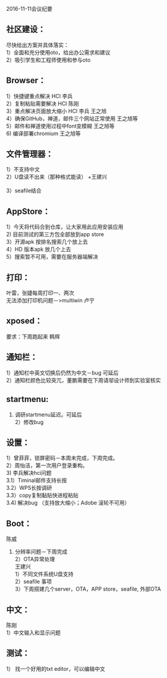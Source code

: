 2016-11-11会议纪要
## 社区建设：
尽快给出方案并具体落实：<br />
1）全面和充分使用oto，给出办公需求和建议<br />
2）吸引学生和工程师使用和参与oto<br />
## Browser：
1）快捷键重点解决      HCI 李兵<br />
2）复制粘贴需要解决   HCI  陈刚<br />
3）重点解决页面放大缩小  HCI 李兵 王之旭<br />
4）确保GitHub，禅道，邮件三个网站正常使用   王之旭等<br />
5）邮件和禅道使用过程中font变模糊   王之旭等<br />
6) 编译部署chromium  王之旭等<br />
## 文件管理器：
1）不支持中文<br />
2）U盘读不出来（那种格式能读）  +王建兴<br />                         
3）seafile结合<br />
## AppStore：
1）今天将代码合到仓库，让大家用此应用安装应用<br />
2) 目前测试的第三方包全部放到app store<br />
3）开源apk 按排名搜索几个放上去<br />
4）HD 版本apk 放几个上去<br />
5）搜索暂不可用，需要在服务器端解决<br />
## 打印：
叶雷，张婕每周打印一、两次<br />
无法添加打印机问题－>multiwin 卢宁<br />
## xposed：
要求：下周跑起来  韩辉<br />
## 通知栏：
1）通知栏中英文切换后仍然为中文－bug  可延后<br />
2）通知栏颜色比较突兀，董鹏需要在下周请邬设计师到实验室核实<br />
## startmenu:
1) 调研startmenu延迟。可延后<br />
2）修改bug<br />
## 设置：
1）曾菲菲，锁屏密码－本周未完成，下周完成。<br />
2）周怡洁，第一次用户登录重构。<br />
3) 李兵解决hci问题<br />
3.1）Timinal邮件支持长按<br />
3.2）WPS长按调研<br />
3.3）copy复制黏贴快进程粘贴<br />
3.4) 解决bug （支持放大缩小；Adobe 滚轮不可用）<br />
## Boot：
陈威<br />
1) 分辨率问题－下周完成<br />
2）OTA异常处理<br />
王建兴<br />
1）不同文件系统U盘支持<br />
2）seafile 事项<br />
3）下周搭建几个server，OTA，APP store，seafile, 外部OTA<br />
## 中文：
陈刚<br />
1）中文输入和显示问题<br />
## 测试：
1） 找一个好用的txt editor，可以编辑中文<br />

